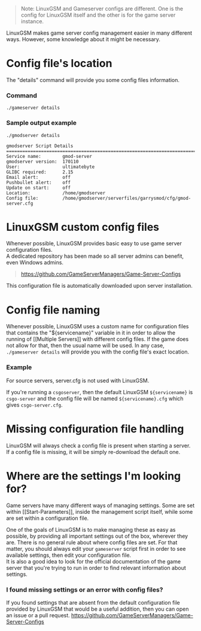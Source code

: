> Note: LinuxGSM and Gameserver configs are different. One is the config for LinuxGSM itself and the other is for the game server instance.

LinuxGSM makes game server config management easier in many different ways. However, some knowledge about it might be necessary.

# Config file's location
The "details" command will provide you some config files information.

### Command
`./gameserver details`

### Sample output example
````
./gmodserver details

gmodserver Script Details
==================================================================================
Service name:        gmod-server
gmodserver version:  170110
User:                ultimatebyte
GLIBC required:      2.15
Email alert:         off
Pushbullet alert:    off
Update on start:     off
Location:            /home/gmodserver
Config file:         /home/gmodserver/serverfiles/garrysmod/cfg/gmod-server.cfg
````

# LinuxGSM custom config files
Whenever possible, LinuxGSM provides basic easy to use game server configuration files.  
A dedicated repository has been made so all server admins can benefit, even Windows admins.  
> https://github.com/GameServerManagers/Game-Server-Configs

This configuration file is automatically downloaded upon server installation.

# Config file naming
Whenever possible, LinuxGSM uses a custom name for configuration files that contains the "${servicename}" variable in it in order to allow the running of [[Multiple Servers]] with different config files. If the game does not allow for that, then the usual name will be used. In any case, `./gameserver details` will provide you with the config file's exact location.

### Example
For source servers, server.cfg is not used with LinuxGSM.

If you're running a `csgoserver`, then the default LinuxGSM `${servicename}` is `csgo-server` and the config file will be named `${servicename}.cfg` which gives `csgo-server.cfg`.

# Missing configuration file handling
LinuxGSM will always check a config file is present when starting a server.  
If a config file is missing, it will be simply re-download the default one.

# Where are the settings I'm looking for?
Game servers have many different ways of managing settings. Some are set within [[Start-Parameters]], inside the management script itself, while some are set within a configuration file.
 
One of the goals of LinuxGSM is to make managing these as easy as possible, by providing all important settings out of the box, wherever they are. There is no general rule about where config files are set. For that matter, you should always edit your `gameserver` script first in order to see available settings, then edit your configuration file.  
It is also a good idea to look for the official documentation of the game server that you're trying to run in order to find relevant information about settings.

### I found missing settings or an error with config files?
If you found settings that are absent from the default configuration file provided by LinuxGSM that would be a useful addition, then you can open an issue or a pull request. 
https://github.com/GameServerManagers/Game-Server-Configs